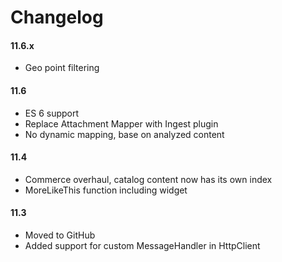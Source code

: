 # Changelog

#### 11.6.x
* Geo point filtering

#### 11.6
* ES 6 support
* Replace Attachment Mapper with Ingest plugin
* No dynamic mapping, base on analyzed content

#### 11.4

* Commerce overhaul, catalog content now has its own index
* MoreLikeThis function including widget

#### 11.3

* Moved to GitHub
* Added support for custom MessageHandler in HttpClient
